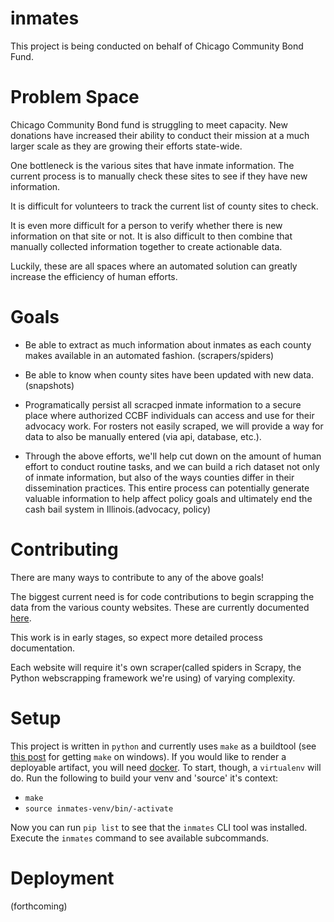# inmates

This project is being conducted on behalf of Chicago Community Bond Fund.

# Problem Space

Chicago Community Bond fund is struggling to meet capacity. New donations have increased their
ability to conduct their mission at a much larger scale as they are growing their efforts state-wide.

One bottleneck is the various sites that have inmate information. The current process is to
manually check these sites to see if they have new information.

It is difficult for volunteers to track the current list of county sites to check.

It is even more difficult for a person to verify whether there is new information on that site or not.
It is also difficult to then combine that manually collected information together to create actionable data.

Luckily, these are all spaces where an automated solution can greatly increase the efficiency of human efforts.

# Goals

- Be able to extract as much information about inmates as each county makes available in an automated fashion. (scrapers/spiders)

- Be able to know when county sites have been updated with new data.(snapshots)

- Programatically persist all scracped inmate information to a secure place where authorized CCBF individuals can access and use for their advocacy work. For rosters not easily scraped, we will provide a way for data to also be manually entered (via api, database, etc.).

- Through the above efforts, we'll help cut down on the amount of human effort to conduct routine tasks, and we can build a rich dataset not only of inmate information, but also of the ways counties differ in their dissemination practices. This entire process can potentially generate valuable information to help affect policy goals and ultimately end the cash bail system in Illinois.(advocacy, policy)

# Contributing

There are many ways to contribute to any of the above goals!

The biggest current need is for code contributions to begin scrapping the data from the various county websites. These are currently documented [here](https://docs.google.com/spreadsheets/d/1bzZqnXFybr_Hf7iTdalVAZa9VjLtRouhIMsgOoy6ARA/edit?usp=drive_web&ouid=117025765328028106544).

This work is in early stages, so expect more detailed process documentation.

Each website will require it's own scraper(called spiders in Scrapy, the Python webscrapping framework we're using) of varying complexity.

# Setup

This project is written in `python` and currently uses `make` as a buildtool (see [this post](https://stackoverflow.com/questions/32127524/how-to-install-and-use-make-in-windows) for getting `make` on windows).
If you would like to render a deployable artifact, you will need [docker](https://docs.docker.com/get-docker/).
To start, though, a `virtualenv` will do.
Run the following to build your venv and 'source' it's context:

- `make`
- `source inmates-venv/bin/-activate`

Now you can run `pip list` to see that the `inmates` CLI tool was installed.
Execute the `inmates` command to see available subcommands.

# Deployment

(forthcoming)
